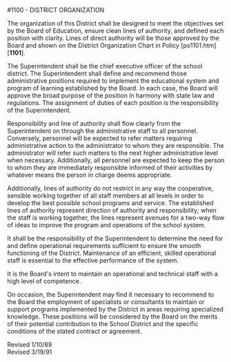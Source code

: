 <!-- Mirrored from www.neola.com/springboro-oh/search/policies/po1100.htm by HTTrack Website Copier/3.x [XR&CO'2013][, Sun, 09 Jun 2013 18:21:06 GMT -->
#1100 - DISTRICT ORGANIZATION
The organization of this District shall be designed to meet the objectives set by the Board of Education, ensure clean lines of authority, and defined each position with clarity. Lines of direct authority will be those approved by the Board and shown on the District Organization Chart in Policy [po1101.htm][**1101**].   
The Superintendent shall be the chief executive officer of the school district. The Superintendent shall define and recommend those administrative positions required to implement the educational system and program of learning established by the Board. In each case, the Board will approve the broad purpose of the position in harmony with state law and regulations. The assignment of duties of each position is the responsibility of the Superintendent.   
Responsibility and line of authority shall flow clearly from the Superintendent on through the administrative staff to all personnel. Conversely, personnel will be expected to refer matters requiring administrative action to the administrator to whom they are responsible. The administrator will refer such matters to the next higher administrative level when necessary. Additionally, all personnel are expected to keep the person to whom they are immediately responsible informed of their activities by whatever means the person in charge deems appropriate.   
Additionally, lines of authority do not restrict in any way the cooperative, sensible working together of all staff members at all levels in order to develop the best possible school programs and service. The established lines of authority represent direction of authority and responsibility; when the staff is working together, the lines represent avenues for a two-way flow of ideas to improve the program and operations of the school system.   
It shall be the responsibility of the Superintendent to determine the need for and define operational requirements sufficient to ensure the smooth functioning of the District. Maintenance of an efficient, skilled operational staff is essential to the effective performance of the system.   
It is the Board's intent to maintain an operational and technical staff with a high level of competence.   
On occasion, the Superintendent may find it necessary to recommend to the Board the employment of specialists or consultants to maintain or support programs implemented by the District in areas requiring specialized knowledge. These positions will be considered by the Board on the merits of their potential contribution to the School District and the specific conditions of the stated contract or agreement.   
Revised 1/10/89   
Revised 3/19/91
